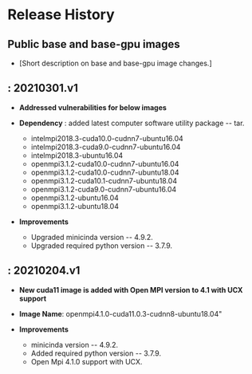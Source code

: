 Release History
===============

Public base and base-gpu images
---

-   \[Short description on base and base-gpu image changes.\]

: 20210301.v1
-------------------

-   **Addressed vulnerabilities for below images**

-   **Dependency** : added latest computer software utility package -- tar.

    - intelmpi2018.3-cuda10.0-cudnn7-ubuntu16.04
    - intelmpi2018.3-cuda9.0-cudnn7-ubuntu16.04
    - intelmpi2018.3-ubuntu16.04
    - openmpi3.1.2-cuda10.0-cudnn7-ubuntu16.04
    - openmpi3.1.2-cuda10.0-cudnn7-ubuntu18.04
    - openmpi3.1.2-cuda10.1-cudnn7-ubuntu18.04
    - openmpi3.1.2-cuda9.0-cudnn7-ubuntu16.04
    - openmpi3.1.2-ubuntu16.04
    - openmpi3.1.2-ubuntu18.04
   
  -   **Improvements**
 
        - Upgraded minicinda version -- 4.9.2.
        - Upgraded required python version -- 3.7.9.
    
 : 20210204.v1
-------------------

-   **New cuda11 image is added with Open MPI version to 4.1 with UCX support**

-   **Image Name**: openmpi4.1.0-cuda11.0.3-cudnn8-ubuntu18.04"

-   **Improvements**

    - minicinda version -- 4.9.2.
    - Added required python version -- 3.7.9.
    - Open Mpi 4.1.0 support with UCX.






